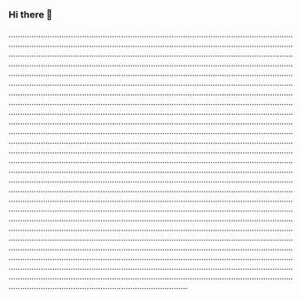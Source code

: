 ### Hi there 👋

......................................................................................................................................................................................................................................................................................................................................................................................................................................................................................................................................................................................................................................................................................................................................................................................................................................................................................................................................................................................................................................................................................................................................................................................................................................................................................................................................................................................................................................................................................................................................................................................................................................................................................................................................................................................................................................................................................................................................................................................................................................................................................................................................................................................................................................................................................................................................................................................................................................................................................................................................................................................................................................................................................................................................................................................................................................................................................................................................................................................................................................................................................................................................................................................................................................................................................................................................................................................................................................